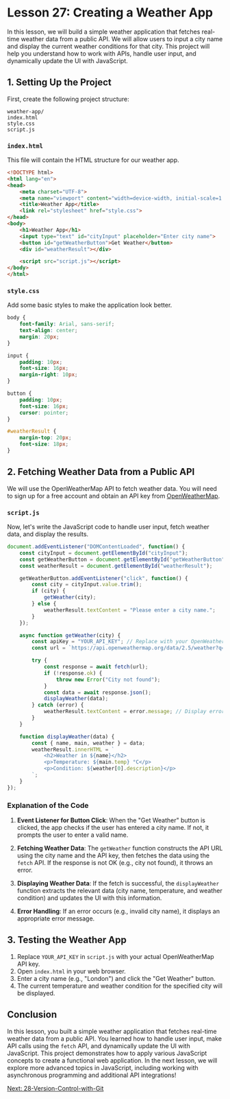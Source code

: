 # Lesson 27: Creating a Weather App

In this lesson, we will build a simple weather application that fetches real-time weather data from a public API. We will allow users to input a city name and display the current weather conditions for that city. This project will help you understand how to work with APIs, handle user input, and dynamically update the UI with JavaScript.

## 1. Setting Up the Project

First, create the following project structure:

```plaintext
weather-app/
index.html
style.css
script.js
```

### `index.html`

This file will contain the HTML structure for our weather app.

```html
<!DOCTYPE html>
<html lang="en">
<head>
    <meta charset="UTF-8">
    <meta name="viewport" content="width=device-width, initial-scale=1.0">
    <title>Weather App</title>
    <link rel="stylesheet" href="style.css">
</head>
<body>
    <h1>Weather App</h1>
    <input type="text" id="cityInput" placeholder="Enter city name">
    <button id="getWeatherButton">Get Weather</button>
    <div id="weatherResult"></div>

    <script src="script.js"></script>
</body>
</html>
```

### `style.css`

Add some basic styles to make the application look better.

```css
body {
    font-family: Arial, sans-serif;
    text-align: center;
    margin: 20px;
}

input {
    padding: 10px;
    font-size: 16px;
    margin-right: 10px;
}

button {
    padding: 10px;
    font-size: 16px;
    cursor: pointer;
}

#weatherResult {
    margin-top: 20px;
    font-size: 18px;
}
```

## 2. Fetching Weather Data from a Public API

We will use the OpenWeatherMap API to fetch weather data. You will need to sign up for a free account and obtain an API key from [OpenWeatherMap](https://openweathermap.org/api).

### `script.js`

Now, let's write the JavaScript code to handle user input, fetch weather data, and display the results.

```javascript
document.addEventListener("DOMContentLoaded", function() {
    const cityInput = document.getElementById("cityInput");
    const getWeatherButton = document.getElementById("getWeatherButton");
    const weatherResult = document.getElementById("weatherResult");

    getWeatherButton.addEventListener("click", function() {
        const city = cityInput.value.trim();
        if (city) {
            getWeather(city);
        } else {
            weatherResult.textContent = "Please enter a city name.";
        }
    });

    async function getWeather(city) {
        const apiKey = "YOUR_API_KEY"; // Replace with your OpenWeatherMap API key
        const url = `https://api.openweathermap.org/data/2.5/weather?q=${city}&appid=${apiKey}&units=metric`;

        try {
            const response = await fetch(url);
            if (!response.ok) {
                throw new Error("City not found");
            }
            const data = await response.json();
            displayWeather(data);
        } catch (error) {
            weatherResult.textContent = error.message; // Display error message
        }
    }

    function displayWeather(data) {
        const { name, main, weather } = data;
        weatherResult.innerHTML = `
            <h2>Weather in ${name}</h2>
            <p>Temperature: ${main.temp} °C</p>
            <p>Condition: ${weather[0].description}</p>
        `;
    }
});
```

### Explanation of the Code

1. **Event Listener for Button Click**: When the "Get Weather" button is clicked, the app checks if the user has entered a city name. If not, it prompts the user to enter a valid name.

2. **Fetching Weather Data**: The `getWeather` function constructs the API URL using the city name and the API key, then fetches the data using the `fetch` API. If the response is not OK (e.g., city not found), it throws an error.

3. **Displaying Weather Data**: If the fetch is successful, the `displayWeather` function extracts the relevant data (city name, temperature, and weather condition) and updates the UI with this information.

4. **Error Handling**: If an error occurs (e.g., invalid city name), it displays an appropriate error message.

## 3. Testing the Weather App

1. Replace `YOUR_API_KEY` in `script.js` with your actual OpenWeatherMap API key.
2. Open `index.html` in your web browser.
3. Enter a city name (e.g., "London") and click the "Get Weather" button.
4. The current temperature and weather condition for the specified city will be displayed.

## Conclusion

In this lesson, you built a simple weather application that fetches real-time weather data from a public API. You learned how to handle user input, make API calls using the `fetch` API, and dynamically update the UI with JavaScript. This project demonstrates how to apply various JavaScript concepts to create a functional web application. In the next lesson, we will explore more advanced topics in JavaScript, including working with asynchronous programming and additional API integrations!

[Next: 28-Version-Control-with-Git](./28-Version-Control-with-Git.md)